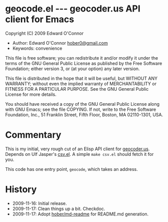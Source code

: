 # geocode.el --- geocoder.us API client for Emacs

Copyright (C) 2009  Edward O'Connor

* Author: Edward O'Connor <hober0@gmail.com>
* Keywords: convenience

This file is free software; you can redistribute it and/or modify
it under the terms of the GNU General Public License as published by
the Free Software Foundation; either version 3, or (at your option)
any later version.

This file is distributed in the hope that it will be useful,
but WITHOUT ANY WARRANTY; without even the implied warranty of
MERCHANTABILITY or FITNESS FOR A PARTICULAR PURPOSE.  See the
GNU General Public License for more details.

You should have received a copy of the GNU General Public License
along with GNU Emacs; see the file COPYING.  If not, write to
the Free Software Foundation, Inc., 51 Franklin Street, Fifth Floor,
Boston, MA 02110-1301, USA.

# Commentary

This is my initial, very rough cut of an Elisp API client for
[geocoder.us][]. Depends on Ulf Jasper's [csv.el][]. A simple `make
csv.el` should fetch it for you.

This code has one entry point, `geocode`, which takes an address.

[geocoder.us]:     http://geocoder.us/
[csv.el]:          http://ulf.epplejasper.de/downloads/csv.el
[hober/md-readme]: http://github.com/hober/md-readme

# History
* 2009-11-16: Initial release.
* 2009-11-17: Clean things up a bit. Checkdoc.
* 2009-11-17: Adopt [hober/md-readme][] for README.md generation.



